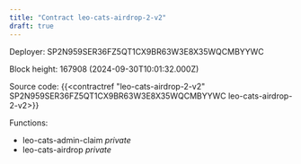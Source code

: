 ```yaml
---
title: "Contract leo-cats-airdrop-2-v2"
draft: true
---
```

Deployer: SP2N959SER36FZ5QT1CX9BR63W3E8X35WQCMBYYWC


 



Block height: 167908 (2024-09-30T10:01:32.000Z)

Source code: {{<contractref "leo-cats-airdrop-2-v2" SP2N959SER36FZ5QT1CX9BR63W3E8X35WQCMBYYWC leo-cats-airdrop-2-v2>}}

Functions:

* leo-cats-admin-claim _private_
* leo-cats-airdrop _private_
